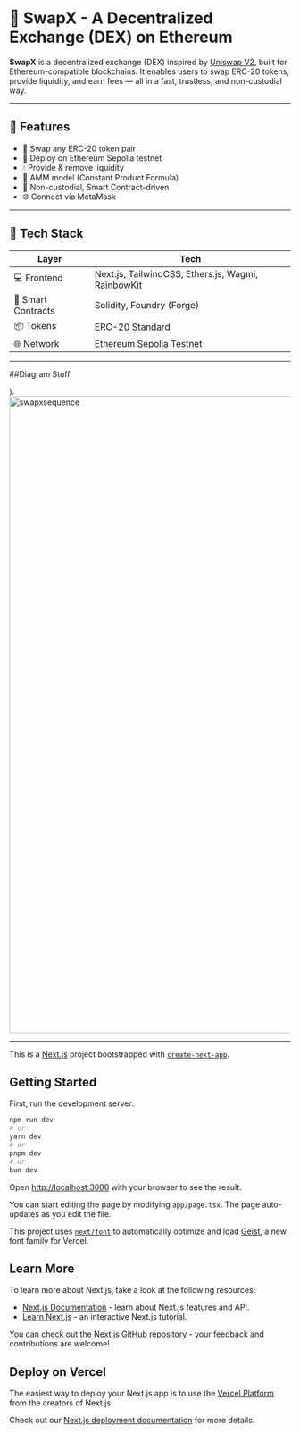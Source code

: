 # 🔄 SwapX - A Decentralized Exchange (DEX) on Ethereum

**SwapX** is a decentralized exchange (DEX) inspired by [Uniswap V2](https://docs.uniswap.org/protocol/V2/), built for Ethereum-compatible blockchains. It enables users to swap ERC-20 tokens, provide liquidity, and earn fees — all in a fast, trustless, and non-custodial way.

---

## 🚀 Features

- 💱 Swap any ERC-20 token pair
- 🧪 Deploy on Ethereum Sepolia testnet
- 💧 Provide & remove liquidity
- 🧠 AMM model (Constant Product Formula)
- 🔐 Non-custodial, Smart Contract-driven
- 🌐 Connect via MetaMask

---

## 🧰 Tech Stack

| Layer     | Tech                         |
|-----------|------------------------------|
| 💻 Frontend | Next.js, TailwindCSS, Ethers.js, Wagmi, RainbowKit |
| 🧠 Smart Contracts | Solidity, Foundry (Forge) |
| 📦 Tokens | ERC-20 Standard |
| 🌐 Network | Ethereum Sepolia Testnet |

---

##Diagram Stuff 

).
<img width="3840" height="1141" alt="swapxsequence" src="https://github.com/user-attachments/assets/097dd704-1e71-4550-ac11-d1f8addcde9a" />










---

This is a [Next.js](https://nextjs.org) project bootstrapped with [`create-next-app`](https://nextjs.org/docs/app/api-reference/cli/create-next-app).

## Getting Started

First, run the development server:

```bash
npm run dev
# or
yarn dev
# or
pnpm dev
# or
bun dev
```

Open [http://localhost:3000](http://localhost:3000) with your browser to see the result.

You can start editing the page by modifying `app/page.tsx`. The page auto-updates as you edit the file.

This project uses [`next/font`](https://nextjs.org/docs/app/building-your-application/optimizing/fonts) to automatically optimize and load [Geist](https://vercel.com/font), a new font family for Vercel.

## Learn More

To learn more about Next.js, take a look at the following resources:

- [Next.js Documentation](https://nextjs.org/docs) - learn about Next.js features and API.
- [Learn Next.js](https://nextjs.org/learn) - an interactive Next.js tutorial.

You can check out [the Next.js GitHub repository](https://github.com/vercel/next.js) - your feedback and contributions are welcome!

## Deploy on Vercel

The easiest way to deploy your Next.js app is to use the [Vercel Platform](https://vercel.com/new?utm_medium=default-template&filter=next.js&utm_source=create-next-app&utm_campaign=create-next-app-readme) from the creators of Next.js.

Check out our [Next.js deployment documentation](https://nextjs.org/docs/app/building-your-application/deploying) for more details.
